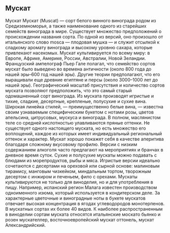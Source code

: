 ## Мускат 

Мускат
Мускaт (Muscat) — сорт белого винного винограда родом из Средиземноморья, а также наименование одного из старейших семейств винограда в мире. Существует множество предположений о происхождении названия сорта. По одной из версий, оно произошло от итальянского слово mosca — плодовая мушка — и служит отсылкой к сладкому аромату винограда и высокому уровню сахара, которые привлекают насекомых. Мускат культивируется по всему миру: в Европе, Африке, Америке, России, Австралии, Новой Зеландии.
Французский ампелограф Пьер Гале полагал, что семейство сортов мускат было выведено во времена античности (около 800 года до нашей эры–600 год нашей эры). Другие теории предполагают, что его выращивали еще древние египтяне и персы (около 3000–1000 лет до нашей эры). Географический масштаб присутствия и количество сортов муската позволяют предположить, что это самый старый одомашненный сорт винограда.
Из муската производят игристые и тихие, сладкие, десертные, крепленые, полусухие и сухие вина. Широкая линейка стилей, — преимущественно белые вина, — известна своим узнаваемым специфическим букетом с нотами розы, цветов апельсина, цитрусовых, мускуса и винограда. В полном, маслянистом теле со средней кислотностью улавливаются пряные оттенки.
Не существует одного настоящего муската, но есть множество его воплощений, каждое из которых имеет индивидуальный региональный оттенок и характер.
Мускат хорошо покажет себя в качестве аперитива благодаря сложному вкусовому профилю. Версии с низким содержанием алкоголя часто предлагают на мероприятиях и бранчах в дневное время суток. Сухие и полусухие мускаты можно подавать с блюдами из морепродуктов, рыбы и мяса.
Игристые версии идеально сочетаются с десертами на ореховой или сырной основе: малиновым тирамису, манговым чизкейком, миндальным тортом, творожным десертом с инжиром и печеньем, фило с орехами.
Мускаты культивируются не только для виноделия, но и для употребления в пищу. Например, испанский регион Малага известен производством одноименного изюма, который используется в кондитерском деле.
За характерные цветочные и виноградные ноты в букете мускатов отвечает высокая концентрация в ягодах углеводородов монотерпенов. В мускатных сортах их более 40 видов.
К наиболее распространенным в виноделии сортам муската относятся итальянские москато бьянко и розен мускателлер, восточноевропейский мускат оттонель, мускат Александрийский.
